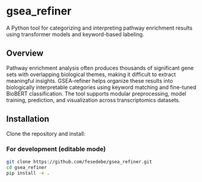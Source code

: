 # gsea_refiner
 A Python tool for categorizing and interpreting pathway enrichment results using transformer models and keyword-based labeling.

## Overview
 Pathway enrichment analysis often produces thousands of significant gene sets with overlapping biological themes, making it difficult to extract meaningful insights. GSEA-refiner helps organize these results into biologically interpretable categories using keyword matching and fine-tuned BioBERT classification. The tool supports modular preprocessing, model training, prediction, and visualization across transcriptomics datasets.

## Installation
Clone the repository and install:

### For development (editable mode)
```bash
git clone https://github.com/fesedebe/gsea_refiner.git
cd gsea_refiner
pip install -e .
